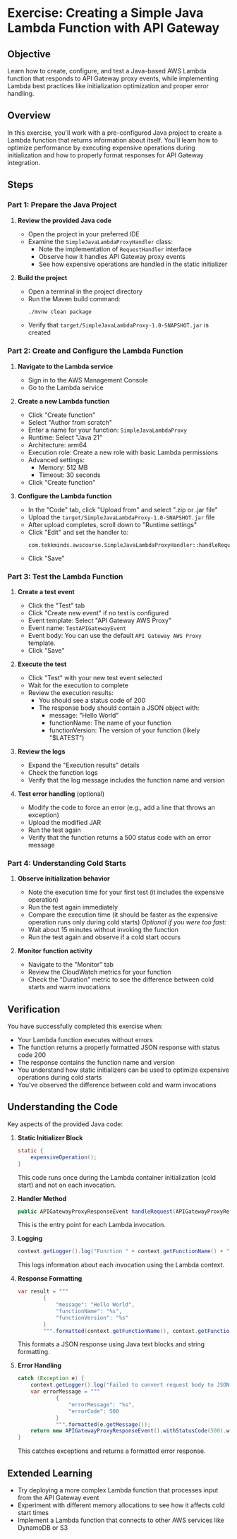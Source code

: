 # Exercise: Creating a Simple Java Lambda Function with API Gateway

## Objective
Learn how to create, configure, and test a Java-based AWS Lambda function that responds to API Gateway proxy events, while implementing Lambda best practices like initialization optimization and proper error handling.

## Overview
In this exercise, you'll work with a pre-configured Java project to create a Lambda function that returns information about itself. You'll learn how to optimize performance by executing expensive operations during initialization and how to properly format responses for API Gateway integration.

## Steps

### Part 1: Prepare the Java Project

1. **Review the provided Java code**
   - Open the project in your preferred IDE
   - Examine the `SimpleJavaLambdaProxyHandler` class:
     - Note the implementation of `RequestHandler` interface
     - Observe how it handles API Gateway proxy events
     - See how expensive operations are handled in the static initializer

2. **Build the project**
   - Open a terminal in the project directory
   - Run the Maven build command:
     ```bash
     ./mvnw clean package
     ```
   - Verify that `target/SimpleJavaLambdaProxy-1.0-SNAPSHOT.jar` is created

### Part 2: Create and Configure the Lambda Function

1. **Navigate to the Lambda service**
   - Sign in to the AWS Management Console
   - Go to the Lambda service

2. **Create a new Lambda function**
   - Click "Create function"
   - Select "Author from scratch"
   - Enter a name for your function: `SimpleJavaLambdaProxy`
   - Runtime: Select "Java 21"
   - Architecture: arm64
   - Execution role: Create a new role with basic Lambda permissions
   - Advanced settings:
     - Memory: 512 MB
     - Timeout: 30 seconds
   - Click "Create function"

3. **Configure the Lambda function**
   - In the "Code" tab, click "Upload from" and select ".zip or .jar file"
   - Upload the `target/SimpleJavaLambdaProxy-1.0-SNAPSHOT.jar` file
   - After upload completes, scroll down to "Runtime settings"
   - Click "Edit" and set the handler to:
     ```
     com.tekkminds.awscourse.SimpleJavaLambdaProxyHandler::handleRequest
     ```
   - Click "Save"

### Part 3: Test the Lambda Function

1. **Create a test event**
   - Click the "Test" tab
   - Click "Create new event" if no test is configured
   - Event template: Select "API Gateway AWS Proxy"
   - Event name: `TestAPIGatewayEvent`
   - Event body: You can use the default `API Gateway AWS Proxy` template.
   - Click "Save"

2. **Execute the test**
   - Click "Test" with your new test event selected
   - Wait for the execution to complete
   - Review the execution results:
     - You should see a status code of 200
     - The response body should contain a JSON object with:
       - message: "Hello World"
       - functionName: The name of your function
       - functionVersion: The version of your function (likely "$LATEST")

3. **Review the logs**
   - Expand the "Execution results" details
   - Check the function logs
   - Verify that the log message includes the function name and version

4. **Test error handling** (optional)
   - Modify the code to force an error (e.g., add a line that throws an exception)
   - Upload the modified JAR
   - Run the test again
   - Verify that the function returns a 500 status code with an error message

### Part 4: Understanding Cold Starts

1. **Observe initialization behavior**
   - Note the execution time for your first test (it includes the expensive operation)
   - Run the test again immediately
   - Compare the execution time (it should be faster as the expensive operation runs only during cold starts)
   *Optional if you were too fast:*
   - Wait about 15 minutes without invoking the function
   - Run the test again and observe if a cold start occurs

2. **Monitor function activity**
   - Navigate to the "Monitor" tab
   - Review the CloudWatch metrics for your function
   - Check the "Duration" metric to see the difference between cold starts and warm invocations

## Verification

You have successfully completed this exercise when:
- Your Lambda function executes without errors
- The function returns a properly formatted JSON response with status code 200
- The response contains the function name and version
- You understand how static initializers can be used to optimize expensive operations during cold starts
- You've observed the difference between cold and warm invocations

## Understanding the Code

Key aspects of the provided Java code:

1. **Static Initializer Block**
   ```java
   static {
       expensiveOperation();
   }
   ```
   This code runs once during the Lambda container initialization (cold start) and not on each invocation.

2. **Handler Method**
   ```java
   public APIGatewayProxyResponseEvent handleRequest(APIGatewayProxyRequestEvent event, Context context)
   ```
   This is the entry point for each Lambda invocation.

3. **Logging**
   ```java
   context.getLogger().log("Function " + context.getFunctionName() + ":" + context.getFunctionVersion() + " has been called", LogLevel.INFO);
   ```
   This logs information about each invocation using the Lambda context.

4. **Response Formatting**
   ```java
   var result = """
           {
               "message": "Hello World",
               "functionName": "%s",
               "functionVersion": "%s"
           }
           """.formatted(context.getFunctionName(), context.getFunctionVersion());
   ```
   This formats a JSON response using Java text blocks and string formatting.

5. **Error Handling**
   ```java
   catch (Exception e) {
       context.getLogger().log("Failed to convert request body to JSON", LogLevel.ERROR);
       var errorMessage = """
               {
                   "errorMessage": "%s",
                   "errorCode": 500
               }
               """.formatted(e.getMessage());
       return new APIGatewayProxyResponseEvent().withStatusCode(500).withBody(errorMessage);
   }
   ```
   This catches exceptions and returns a formatted error response.

## Extended Learning

- Try deploying a more complex Lambda function that processes input from the API Gateway event
- Experiment with different memory allocations to see how it affects cold start times
- Implement a Lambda function that connects to other AWS services like DynamoDB or S3
